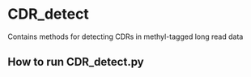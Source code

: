 # CDR_detect
Contains methods for detecting CDRs in methyl-tagged long read data

## How to run CDR_detect.py
